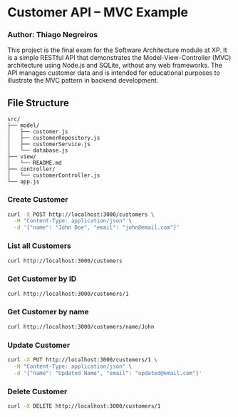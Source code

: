 # Customer API – MVC Example
### Author: Thiago Negreiros

This project is the final exam for the Software Architecture module at XP.
It is a simple RESTful API that demonstrates the Model-View-Controller (MVC) architecture using Node.js and SQLite, without any web frameworks. The API manages customer data and is intended for educational purposes to illustrate the MVC pattern in backend development.

## File Structure

```
src/
├── model/
│   ├── customer.js
│   ├── customerRepository.js
│   ├── customerService.js
│   └── database.js
├── view/
│   └── README.md
├── controller/
│   └── customerController.js
└── app.js
```

### Create Customer
```bash
curl -X POST http://localhost:3000/customers \
  -H "Content-Type: application/json" \
  -d '{"name": "John Doe", "email": "john@email.com"}'
```


### List all Customers
```bash
curl http://localhost:3000/customers
```


### Get Customer by ID
```bash
curl http://localhost:3000/customers/1
```

### Get Customer by name
```bash
curl http://localhost:3000/customers/name/John
```

### Update Customer
```bash
curl -X PUT http://localhost:3000/customers/1 \
  -H "Content-Type: application/json" \
  -d '{"name": "Updated Name", "email": "updated@email.com"}'
```

### Delete Customer
```bash
curl -X DELETE http://localhost:3000/customers/1
```

